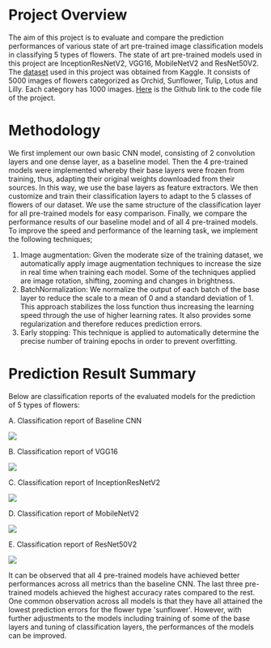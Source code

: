 # Project Overview
The aim of this project is to evaluate and compare the prediction performances of various state of art pre-trained image classification models in classifying 5 types of flowers.
The state of art pre-trained models used in this project are InceptionResNetV2, VGG16, MobileNetV2 and ResNet50V2. The [dataset](https://www.kaggle.com/datasets/kausthubkannan/5-flower-types-classification-dataset) used in this project was obtained from Kaggle. It consists of 5000 images of flowers categorized as Orchid, Sunflower, Tulip, Lotus and Lilly. Each category has 1000 images. [Here](https://github.com/Popseli/Multiclass-Image-Classification-with-Transfer-Learning/blob/main/Flower%20Type%20Classfication%20-%20%20Transfer%20Learning%206%20-%20SGD%20-%20BatchNom.ipynb) is the Github link to the code file of the project.
# Methodology
We first implement our own basic CNN model, consisting of 2 convolution layers and one dense layer, as a baseline model. Then the 4 pre-trained models were implemented whereby their base layers were frozen from training, thus, adapting their original weights downloaded from their sources. In this way, we use the base layers as feature extractors. We then customize and train their classification layers to adapt to the 5 classes of flowers of our dataset. We use the same structure of the classification layer for all pre-trained models for easy comparison. Finally, we compare the performance results of our baseline model and of all 4 pre-trained models. To improve the speed and performance of the learning task, we implement the following techniques;
1. Image augmentation: Given the moderate size of the training dataset, we automatically apply image augmentation techniques to increase the size in real time when training each model. Some of the techniques applied are image rotation, shifting, zooming and changes in brightness.
2. BatchNormalization: We normalize the output of each batch of the base layer to reduce the scale to a mean of 0 and a standard deviation of 1. This approach stabilizes the loss function thus increasing the learning speed through the use of higher learning rates. It also provides some regularization and therefore reduces prediction errors.
3. Early stopping: This technique is applied to automatically determine the precise number of training epochs in order to prevent overfitting.
# Prediction Result Summary 
Below are classification reports of the evaluated models for the prediction of 5 types of flowers:

A. Classification report of Baseline CNN

![](https://github.com/Popseli/Multiclass-Image-Classification-with-Transfer-Learning/blob/main/Classification%20Report%20-%20CNN.png)

B. Classification report of VGG16

![](https://github.com/Popseli/Multiclass-Image-Classification-with-Transfer-Learning/blob/main/Classification%20Report%20-%20VGG16.png)

C. Classification report of InceptionResNetV2

![](https://github.com/Popseli/Multiclass-Image-Classification-with-Transfer-Learning/blob/main/Classification%20Report%20-%20InceptionResNetV2.png)

D. Classification report of MobileNetV2

![](https://github.com/Popseli/Multiclass-Image-Classification-with-Transfer-Learning/blob/main/Classification%20Report%20-%20MobileNetV2-%204.png)


E. Classification report of ResNet50V2

![](https://github.com/Popseli/Multiclass-Image-Classification-with-Transfer-Learning/blob/main/Classification%20Report%20-%20ResNet50V2%20-%202.png)

It can be observed that all 4 pre-trained models have achieved better performances across all metrics than the baseline CNN. The last three pre-trained models achieved the highest accuracy rates compared to the rest. One common observation across all models is that they have all attained the lowest prediction errors for the flower type 'sunflower'. However, with further adjustments to the models including training of some of the base layers and tuning of classification layers, the performances of the models can be improved.
